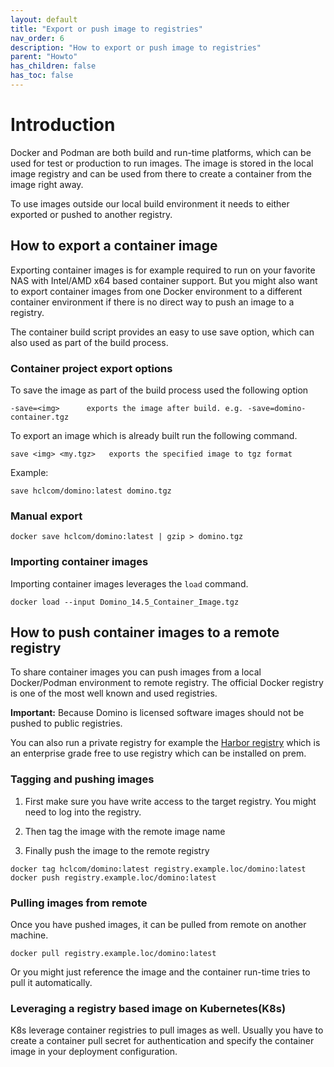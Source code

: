 ```yaml
---
layout: default
title: "Export or push image to registries"
nav_order: 6
description: "How to export or push image to registries"
parent: "Howto"
has_children: false
has_toc: false
---
```


# Introduction

Docker and Podman are both build and run-time platforms, which can be used for test or production to run images.
The image is stored in the local image registry and can be used from there to create a container from the image right away.

To use images outside our local build environment it needs to either exported or pushed to another registry.


## How to export a container image

Exporting container images is for example required to run on your favorite NAS with Intel/AMD x64 based container support.
But you might also want to export container images from one Docker environment to a different container environment if there is no direct way to push an image to a registry.

The container build script provides an easy to use save option, which can also used as part of the build process.


### Container project export options

To save the image as part of the build process used the following option

```
-save=<img>      exports the image after build. e.g. -save=domino-container.tgz
```

To export an image which is already built run the following command.

```
save <img> <my.tgz>   exports the specified image to tgz format
```

Example:

```
save hclcom/domino:latest domino.tgz
```


### Manual export

```
docker save hclcom/domino:latest | gzip > domino.tgz
```


### Importing container images

Importing container images leverages the `load` command.

```
docker load --input Domino_14.5_Container_Image.tgz
```


## How to push container images to a remote registry

To share container images you can push images from a local Docker/Podman environment to  remote registry.
The official Docker registry is one of the most well known and used registries.

**Important:** Because Domino is licensed software images should not be pushed to public registries.

You can also run a private registry for example the [Harbor registry](https://goharbor.io/) which is an enterprise grade free to use registry which can be installed on prem.


### Tagging and pushing images

1. First make sure you have write access to the target registry. You might need to log into the registry.

2. Then tag the image with the remote image name

3. Finally push the image to the remote registry


```
docker tag hclcom/domino:latest registry.example.loc/domino:latest
docker push registry.example.loc/domino:latest
```


### Pulling images from remote

Once you have pushed images, it can be pulled from remote on another machine.

```
docker pull registry.example.loc/domino:latest
```

Or you might just reference the image and the container run-time tries to pull it automatically.


### Leveraging a registry based image on Kubernetes(K8s)

K8s leverage container registries to pull images as well.
Usually you have to create a container pull secret for authentication and specify the container image in your deployment configuration.

